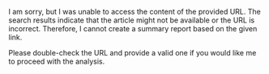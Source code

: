 I am sorry, but I was unable to access the content of the provided URL. The search results indicate that the article might not be available or the URL is incorrect. Therefore, I cannot create a summary report based on the given link.

Please double-check the URL and provide a valid one if you would like me to proceed with the analysis.